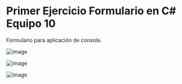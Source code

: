 # Primer Ejercicio Formulario en C# Equipo 10 

Formulario para aplicación de consola.
 
![image](https://github.com/user-attachments/assets/1f96ebdd-9bb7-4999-854d-dd18f170ecdd)

![image](https://github.com/user-attachments/assets/3fca8135-3b11-42f2-8608-14f53ddf92c9)

![image](https://github.com/user-attachments/assets/e1cfc864-e602-477e-b5bd-b0149c4da5e1)

